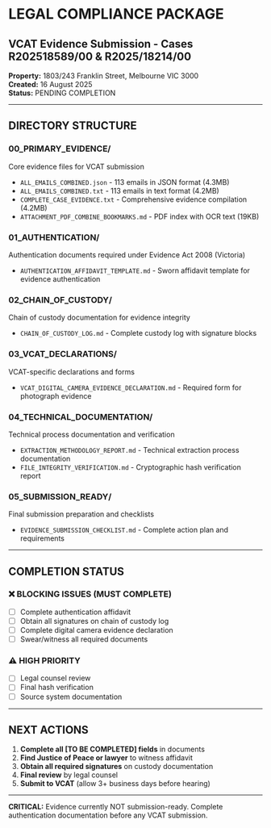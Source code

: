 # LEGAL COMPLIANCE PACKAGE
## VCAT Evidence Submission - Cases R202518589/00 & R2025/18214/00

**Property:** 1803/243 Franklin Street, Melbourne VIC 3000  
**Created:** 16 August 2025  
**Status:** PENDING COMPLETION

---

## DIRECTORY STRUCTURE

### 00_PRIMARY_EVIDENCE/
Core evidence files for VCAT submission
- `ALL_EMAILS_COMBINED.json` - 113 emails in JSON format (4.3MB)
- `ALL_EMAILS_COMBINED.txt` - 113 emails in text format (4.2MB)
- `COMPLETE_CASE_EVIDENCE.txt` - Comprehensive evidence compilation (4.2MB)
- `ATTACHMENT_PDF_COMBINE_BOOKMARKS.md` - PDF index with OCR text (19KB)

### 01_AUTHENTICATION/
Authentication documents required under Evidence Act 2008 (Victoria)
- `AUTHENTICATION_AFFIDAVIT_TEMPLATE.md` - Sworn affidavit template for evidence authentication

### 02_CHAIN_OF_CUSTODY/
Chain of custody documentation for evidence integrity
- `CHAIN_OF_CUSTODY_LOG.md` - Complete custody log with signature blocks

### 03_VCAT_DECLARATIONS/
VCAT-specific declarations and forms
- `VCAT_DIGITAL_CAMERA_EVIDENCE_DECLARATION.md` - Required form for photograph evidence

### 04_TECHNICAL_DOCUMENTATION/
Technical process documentation and verification
- `EXTRACTION_METHODOLOGY_REPORT.md` - Technical extraction process documentation
- `FILE_INTEGRITY_VERIFICATION.md` - Cryptographic hash verification report

### 05_SUBMISSION_READY/
Final submission preparation and checklists
- `EVIDENCE_SUBMISSION_CHECKLIST.md` - Complete action plan and requirements

---

## COMPLETION STATUS

### ❌ BLOCKING ISSUES (MUST COMPLETE)
- [ ] Complete authentication affidavit
- [ ] Obtain all signatures on chain of custody log
- [ ] Complete digital camera evidence declaration
- [ ] Swear/witness all required documents

### ⚠️ HIGH PRIORITY
- [ ] Legal counsel review
- [ ] Final hash verification
- [ ] Source system documentation

---

## NEXT ACTIONS

1. **Complete all [TO BE COMPLETED] fields** in documents
2. **Find Justice of Peace or lawyer** to witness affidavit
3. **Obtain all required signatures** on custody documentation
4. **Final review** by legal counsel
5. **Submit to VCAT** (allow 3+ business days before hearing)

---

**CRITICAL:** Evidence currently NOT submission-ready. Complete authentication documentation before any VCAT submission.